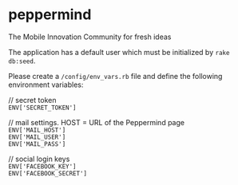 peppermind
==========

The Mobile Innovation Community for fresh ideas 

The application has a default user which must be initialized by `rake db:seed`.

Please create a `/config/env_vars.rb` file and define the following environment variables:

// secret token<br />
`ENV['SECRET_TOKEN']`

// mail settings. HOST = URL of the Peppermind page<br />
`ENV['MAIL_HOST']`<br />
`ENV['MAIL_USER']`<br />
`ENV['MAIL_PASS']`<br />

// social login keys<br />
`ENV['FACEBOOK_KEY']`<br />
`ENV['FACEBOOK_SECRET']`
